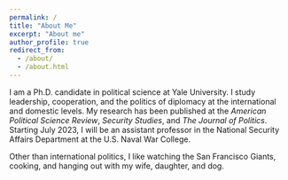 ```yaml
---
permalink: /
title: "About Me"
excerpt: "About me"
author_profile: true
redirect_from: 
  - /about/
  - /about.html
---
```


<meta name="google-site-verification" content="EDAHzYo6RWZQVhUo4HV_10zKY_kttV32kq0W962Ncu4" />

I am a Ph.D. candidate in political science at Yale University. I study leadership, cooperation, and the politics of diplomacy at the international and domestic levels. My research has been published at the <i>American Political Science Review</i>, <i>Security Studies</i>, and <i>The Journal of Politics</i>. Starting July 2023, I will be an assistant professor in the National Security Affairs Department at the U.S. Naval War College. 

Other than international politics, I like watching the San Francisco Giants, cooking, and hanging out with my wife, daughter, and dog.
